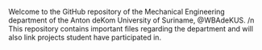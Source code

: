 Welcome to the GitHub repository of the Mechanical Engineering department of the Anton deKom University of Suriname, @WBAdeKUS. /n
This repository contains important files regarding the department and will also link projects student have participated in.

<!---
This repository contains important files regarding the department and will also link projects student have participated in.
--->
